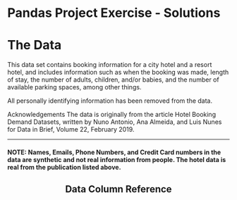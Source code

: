 # Pandas Project Exercise - Solutions

# The Data

This data set contains booking information for a city hotel and a resort hotel, and includes information such as when the booking was made, length of stay, the number of adults, children, and/or babies, and the number of available parking spaces, among other things.

All personally identifying information has been removed from the data.

Acknowledgements
The data is originally from the article Hotel Booking Demand Datasets, written by Nuno Antonio, Ana Almeida, and Luis Nunes for Data in Brief, Volume 22, February 2019.


----------------------------

#### NOTE: Names, Emails, Phone Numbers, and Credit Card numbers in the data are synthetic and not real information from people. The hotel data is real from the publication listed above.

## <div style="text-align: center">Data Column Reference</div>
